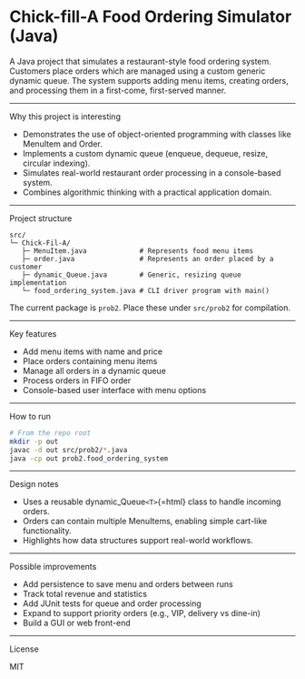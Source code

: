 # Chick-fill-A Food Ordering Simulator (Java)

A Java project that simulates a restaurant-style food ordering system.
Customers place orders which are managed using a custom generic dynamic
queue. The system supports adding menu items, creating orders, and
processing them in a first-come, first-served manner.

------------------------------------------------------------------------

Why this project is interesting

-   Demonstrates the use of object-oriented programming with classes
    like MenuItem and Order.
-   Implements a custom dynamic queue (enqueue, dequeue, resize,
    circular indexing).
-   Simulates real-world restaurant order processing in a console-based
    system.
-   Combines algorithmic thinking with a practical application domain.

------------------------------------------------------------------------

Project structure

    src/
    └─ Chick-Fil-A/
       ├─ MenuItem.java             # Represents food menu items
       ├─ order.java                # Represents an order placed by a customer
       ├─ dynamic_Queue.java        # Generic, resizing queue implementation
       └─ food_ordering_system.java # CLI driver program with main()

The current package is `prob2`. Place these under `src/prob2` for
compilation.

------------------------------------------------------------------------

Key features

-   Add menu items with name and price
-   Place orders containing menu items
-   Manage all orders in a dynamic queue
-   Process orders in FIFO order
-   Console-based user interface with menu options

------------------------------------------------------------------------

How to run

``` bash
# From the repo root
mkdir -p out
javac -d out src/prob2/*.java
java -cp out prob2.food_ordering_system
```

------------------------------------------------------------------------

Design notes

-   Uses a reusable dynamic_Queue`<T>`{=html} class to handle incoming
    orders.
-   Orders can contain multiple MenuItems, enabling simple cart-like
    functionality.
-   Highlights how data structures support real-world workflows.

------------------------------------------------------------------------

Possible improvements

-   Add persistence to save menu and orders between runs
-   Track total revenue and statistics
-   Add JUnit tests for queue and order processing
-   Expand to support priority orders (e.g., VIP, delivery vs dine-in)
-   Build a GUI or web front-end

------------------------------------------------------------------------

License

MIT
